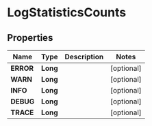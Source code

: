 

# LogStatisticsCounts


## Properties

| Name | Type | Description | Notes |
|------------ | ------------- | ------------- | -------------|
|**ERROR** | **Long** |  |  [optional] |
|**WARN** | **Long** |  |  [optional] |
|**INFO** | **Long** |  |  [optional] |
|**DEBUG** | **Long** |  |  [optional] |
|**TRACE** | **Long** |  |  [optional] |



